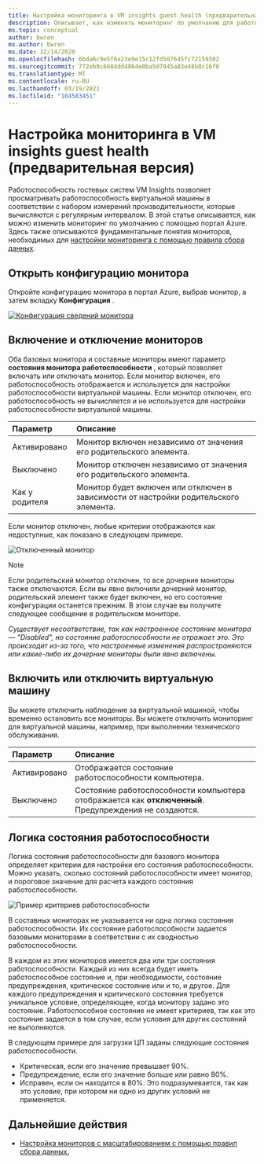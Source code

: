 ```yaml
---
title: Настройка мониторинга в VM insights guest health (предварительная версия)
description: Описывает, как изменить мониторинг по умолчанию для работоспособности гостевых систем VM Insights (Предварительная версия) с помощью портал Azure.
ms.topic: conceptual
author: bwren
ms.author: bwren
ms.date: 12/14/2020
ms.openlocfilehash: 6bda6c9e5f6e23e9e15c12fd507645fc72159302
ms.sourcegitcommit: 772eb9c6684dd4864e0ba507945a83e48b8c16f0
ms.translationtype: MT
ms.contentlocale: ru-RU
ms.lasthandoff: 03/19/2021
ms.locfileid: "104583451"
---
```

# <a name="configure-monitoring-in-vm-insights-guest-health-preview"></a>Настройка мониторинга в VM insights guest health (предварительная версия)
Работоспособность гостевых систем VM Insights позволяет просматривать работоспособность виртуальной машины в соответствии с набором измерений производительности, которые вычисляются с регулярным интервалом. В этой статье описывается, как можно изменить мониторинг по умолчанию с помощью портал Azure. Здесь также описываются фундаментальные понятия мониторов, необходимых для [настройки мониторинга с помощью правила сбора данных](vminsights-health-configure-dcr.md).

## <a name="open-monitor-configuration"></a>Открыть конфигурацию монитора
Откройте конфигурацию монитора в портал Azure, выбрав монитор, а затем вкладку **Конфигурация** .

[![Конфигурация сведений монитора](media/vminsights-health-overview/monitor-details-configuration.png)](media/vminsights-health-overview/monitor-details-configuration.png#lightbox)

## <a name="enable-or-disable-monitors"></a>Включение и отключение мониторов
Оба базовых монитора и составные мониторы имеют параметр **состояния монитора работоспособности** , который позволяет включать или отключать монитор. Если монитор включен, его работоспособность отображается и используется для настройки работоспособности виртуальной машины. Если монитор отключен, его работоспособность не вычисляется и не используется для настройки работоспособности виртуальной машины.

| Параметр | Описание |
|:---|:---|
| Активировано | Монитор включен независимо от значения его родительского элемента. |
| Выключено | Монитор отключен независимо от значения его родительского элемента. |
| Как у родителя | Монитор будет включен или отключен в зависимости от настройки родительского элемента. |

Если монитор отключен, любые критерии отображаются как недоступные, как показано в следующем примере.

![Отключенный монитор](media/vminsights-health-configure/disabled-monitor.png)


> [!NOTE]
> Если родительский монитор отключен, то все дочерние мониторы также отключаются. Если вы явно включили дочерний монитор, родительский элемент также будет включен, но его состояние конфигурации останется прежним. В этом случае вы получите следующее сообщение в родительском мониторе.
>
> *Существует несоответствие, так как настроенное состояние монитора — "Disabled", но состояние работоспособности не отражает это. Это происходит из-за того, что настроенные изменения распространяются или какие-либо их дочерние мониторы были явно включены.*

## <a name="enable-or-disable-virtual-machine"></a>Включить или отключить виртуальную машину
Вы можете отключить наблюдение за виртуальной машиной, чтобы временно остановить все мониторы. Вы можете отключить мониторинг для виртуальной машины, например, при выполнении технического обслуживания.

| Параметр | Описание |
|:---|:---|
| Активировано  | Отображается состояние работоспособности компьютера. |
| Выключено | Состояние работоспособности компьютера отображается как **отключенный**. Предупреждения не создаются. |

## <a name="health-state-logic"></a>Логика состояния работоспособности
Логика состояния работоспособности для базового монитора определяет критерии для настройки его состояния работоспособности. Можно указать, сколько состояний работоспособности имеет монитор, и пороговое значение для расчета каждого состояния работоспособности.

![Пример критериев работоспособности](media/vminsights-health-configure/sample-health-criteria.png)

В составных мониторах не указывается ни одна логика состояния работоспособности. Их состояние работоспособности задается базовыми мониторами в соответствии с их сводностью работоспособности.

В каждом из этих мониторов имеется два или три состояния работоспособности. Каждый из них всегда будет иметь работоспособное состояние и, при необходимости, состояние предупреждения, критическое состояние или и то, и другое. Для каждого предупреждения и критического состояния требуется уникальное условие, определяющее, когда монитору задано это состояние. Работоспособное состояние не имеет критериев, так как это состояние задается в том случае, если условия для других состояний не выполняются.

В следующем примере для загрузки ЦП заданы следующие состояния работоспособности.

- Критическая, если его значение превышает 90%.
- Предупреждение, если его значение больше или равно 80%.
- Исправен, если он находится в 80%. Это подразумевается, так как это условие, при котором ни одно из других условий не применяется.

## <a name="next-steps"></a>Дальнейшие действия

- [Настройка мониторов с масштабированием с помощью правил сбора данных.](vminsights-health-configure-dcr.md)
